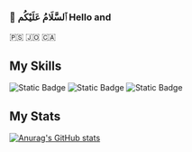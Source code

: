   ### 👋 ٱلسَّلَامُ عَلَيْكُم Hello and 
🇵🇸 🇯🇴 🇨🇦

## My Skills
![Static Badge](https://img.shields.io/badge/python-3.11-blue?logo=python&label=python) ![Static Badge](https://img.shields.io/badge/VS%20Code-blue?logo=visualstudiocode) ![Static Badge](https://img.shields.io/badge/VMware-blue?logo=vmware)


## My Stats
[![Anurag's GitHub stats](https://github-readme-stats.vercel.app/api?username=m-zurkiyeh)](https://github.com/anuraghazra/github-readme-stats)


<!--
**m-zurkiyeh/m-zurkiyeh** is a ✨ _special_ ✨ repository because its `README.md` (this file) appears on your GitHub profile.

Here are some ideas to get you started:

- 🔭 I’m currently working on ...
- 🌱 I’m currently learning ...
- 👯 I’m looking to collaborate on ...
- 🤔 I’m looking for help with ...
- 💬 Ask me about ...
- 📫 How to reach me: ...
- 😄 Pronouns: ...
- ⚡ Fun fact: ...
-->
